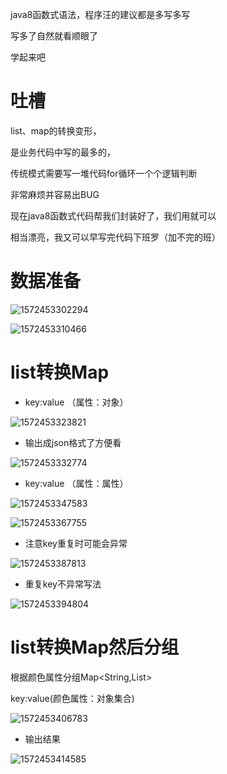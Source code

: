 java8函数式语法，程序汪的建议都是多写多写

写多了自然就看顺眼了

学起来吧

# 

# **吐槽**

list、map的转换变形，

是业务代码中写的最多的，

传统模式需要写一堆代码for循环一个个逻辑判断

非常麻烦并容易出BUG

现在java8函数式代码帮我们封装好了，我们用就可以

相当漂亮，我又可以早写完代码下班罗（加不完的班）

# **数据准备**

![1572453302294](image/java8函数式Map操作也太强大了吧，1次就帮我省了10多行代码/1572453302294.png)

![1572453310466](image/java8函数式Map操作也太强大了吧，1次就帮我省了10多行代码/1572453310466.png)

# **list转换Map**

- key:value （属性：对象）

![1572453323821](image/java8函数式Map操作也太强大了吧，1次就帮我省了10多行代码/1572453323821.png)



- 输出成json格式了方便看

![1572453332774](image/java8函数式Map操作也太强大了吧，1次就帮我省了10多行代码/1572453332774.png)

- key:value （属性：属性）

![1572453347583](image/java8函数式Map操作也太强大了吧，1次就帮我省了10多行代码/1572453347583.png)

![1572453367755](image/java8函数式Map操作也太强大了吧，1次就帮我省了10多行代码/1572453367755.png)



- 注意key重复时可能会异常

![1572453387813](image/java8函数式Map操作也太强大了吧，1次就帮我省了10多行代码/1572453387813.png)



- 重复key不异常写法

![1572453394804](image/java8函数式Map操作也太强大了吧，1次就帮我省了10多行代码/1572453394804.png)



# **list转换Map然后分组**

根据颜色属性分组Map<String,List<Apple>>

key:value(颜色属性：对象集合)

![1572453406783](image/java8函数式Map操作也太强大了吧，1次就帮我省了10多行代码/1572453406783.png)

- 输出结果

![1572453414585](image/java8函数式Map操作也太强大了吧，1次就帮我省了10多行代码/1572453414585.png)